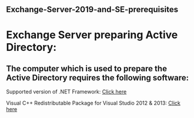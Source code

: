 ## Exchange-Server-2019-and-SE-prerequisites

# Exchange Server preparing Active Directory:
  ## The computer which is used to prepare the Active Directory requires the following software:
Supported version of .NET Framework: <a href="https://learn.microsoft.com/en-us/exchange/plan-and-deploy/supportability-matrix#net-framework" target="_blank">Click here</a>

Visual C++ Redistributable Package for Visual Studio 2012 & 2013: <a href="[https://learn.microsoft.com/en-us/exchange/plan-and-deploy/supportability-matrix#net-framework](https://www.microsoft.com/download/details.aspx?id=30679)" target="_blank">Click here</a>

  
